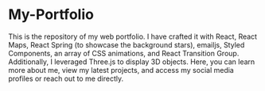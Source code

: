 # My-Portfolio

This is the repository of my web portfolio. I have crafted it with React, React Maps, React Spring (to showcase the background stars), emailjs, Styled Components, an array of CSS animations, and React Transition Group. Additionally, I leveraged Three.js to display 3D objects. Here, you can learn more about me, view my latest projects, and access my social media profiles or reach out to me directly.
